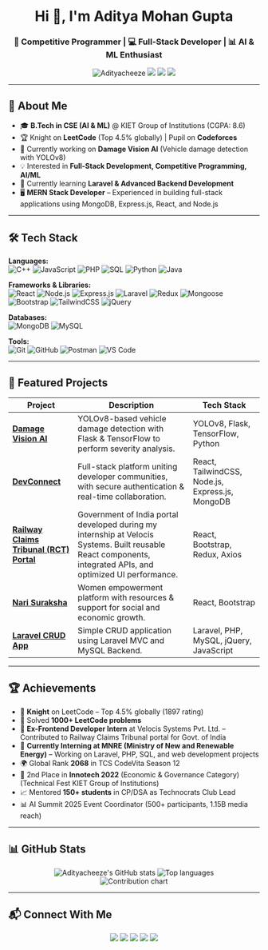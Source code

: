 <!-- Profile Header -->
<h1 align="center">Hi 👋, I'm Aditya Mohan Gupta</h1>
<h3 align="center">🚀 Competitive Programmer | 💻 Full-Stack Developer | 📊 AI & ML Enthusiast</h3>

<p align="center">
  <img src="https://komarev.com/ghpvc/?username=Adityacheeze&label=Profile%20views&color=0e75b6&style=flat" alt="Adityacheeze" /> 
  <a href="https://leetcode.com/adityacheeze/"><img src="https://img.shields.io/badge/LeetCode-Profile-orange?logo=leetcode" /></a>
  <a href="https://codeforces.com/profile/adityacheeze"><img src="https://img.shields.io/badge/Codeforces-Profile-blue?logo=codeforces" /></a>
  <a href="https://www.linkedin.com/in/aditya-mohan-gupta-a116b6256"><img src="https://img.shields.io/badge/LinkedIn-Profile-blue?logo=linkedin" /></a>
</p>

---

## 🚀 About Me
- 🎓 **B.Tech in CSE (AI & ML)** @ KIET Group of Institutions (CGPA: 8.6)  
- 🏆 Knight on **LeetCode** (Top 4.5% globally) | Pupil on **Codeforces**  
- 🔭 Currently working on **Damage Vision AI** (Vehicle damage detection with YOLOv8)  
- 💡 Interested in **Full-Stack Development, Competitive Programming, AI/ML**  
- 🌱 Currently learning **Laravel & Advanced Backend Development**  
- 🖥️ **MERN Stack Developer** – Experienced in building full-stack applications using MongoDB, Express.js, React, and Node.js  

---

## 🛠 Tech Stack

**Languages:**  
![C++](https://img.shields.io/badge/C++-00599C?style=for-the-badge&logo=c%2b%2b&logoColor=white) 
![JavaScript](https://img.shields.io/badge/JavaScript-F7E017?style=for-the-badge&logo=javascript&logoColor=black) 
![PHP](https://img.shields.io/badge/PHP-777BB4?style=for-the-badge&logo=php&logoColor=white)
![SQL](https://img.shields.io/badge/SQL-003B57?style=for-the-badge&logo=database&logoColor=white)
![Python](https://img.shields.io/badge/Python-3776AB?style=for-the-badge&logo=python&logoColor=white)
![Java](https://img.shields.io/badge/Java-ED8B00?style=for-the-badge&logo=java&logoColor=white)

**Frameworks & Libraries:**  
![React](https://img.shields.io/badge/React-20232A?style=for-the-badge&logo=react&logoColor=61DAFB) 
![Node.js](https://img.shields.io/badge/Node.js-339933?style=for-the-badge&logo=node.js&logoColor=white) 
![Express.js](https://img.shields.io/badge/Express.js-000000?style=for-the-badge&logo=express&logoColor=white) 
![Laravel](https://img.shields.io/badge/Laravel-FF2D20?style=for-the-badge&logo=laravel&logoColor=white)
![Redux](https://img.shields.io/badge/Redux-593D88?style=for-the-badge&logo=redux&logoColor=white) 
![Mongoose](https://img.shields.io/badge/Mongoose-880000?style=for-the-badge&logo=mongoose&logoColor=white)
![Bootstrap](https://img.shields.io/badge/Bootstrap-7952B3?style=for-the-badge&logo=bootstrap&logoColor=white) 
![TailwindCSS](https://img.shields.io/badge/Tailwind_CSS-38B2AC?style=for-the-badge&logo=tailwind-css&logoColor=white) 
![jQuery](https://img.shields.io/badge/jQuery-0769AD?style=for-the-badge&logo=jquery&logoColor=white) 

**Databases:**  
![MongoDB](https://img.shields.io/badge/MongoDB-4EA94B?style=for-the-badge&logo=mongodb&logoColor=white) 
![MySQL](https://img.shields.io/badge/MySQL-005C84?style=for-the-badge&logo=mysql&logoColor=white)

**Tools:**  
![Git](https://img.shields.io/badge/Git-F05033?style=for-the-badge&logo=git&logoColor=white) 
![GitHub](https://img.shields.io/badge/GitHub-181717?style=for-the-badge&logo=github&logoColor=white) 
![Postman](https://img.shields.io/badge/Postman-FF6C37?style=for-the-badge&logo=postman&logoColor=white) 
![VS Code](https://img.shields.io/badge/VS%20Code-007ACC?style=for-the-badge&logo=visual-studio-code&logoColor=white) 

---

## 📌 Featured Projects

| Project | Description | Tech Stack |
|---------|-------------|------------|
| [**Damage Vision AI**](https://github.com/Adityacheeze/Major_Project_Final) | YOLOv8-based vehicle damage detection with Flask & TensorFlow to perform severity analysis. | YOLOv8, Flask, TensorFlow, Python |
| [**DevConnect**](https://github.com/Adityacheeze/DevConnect) | Full-stack platform uniting developer communities, with secure authentication & real-time collaboration. | React, TailwindCSS, Node.js, Express.js, MongoDB |
| [**Railway Claims Tribunal (RCT) Portal**](https://github.com/Adityacheeze/Project_RCT_V3) | Government of India portal developed during my internship at Velocis Systems. Built reusable React components, integrated APIs, and optimized UI performance. | React, Bootstrap, Redux, Axios |
| [**Nari Suraksha**](https://github.com/Adityacheeze/Nari_Suraksha) | Women empowerment platform with resources & support for social and economic growth. | React, Bootstrap |
| [**Laravel CRUD App**](https://github.com/Adityacheeze/laravel-CRUD-app) | Simple CRUD application using Laravel MVC and MySQL Backend. | Laravel, PHP, MySQL, jQuery, JavaScript |

---

## 🏆 Achievements

- 🥇 **Knight** on LeetCode – Top 4.5% globally (1897 rating)  
- 🎯 Solved **1000+ LeetCode problems**  
- 💼 **Ex-Frontend Developer Intern** at Velocis Systems Pvt. Ltd. – Contributed to Railway Claims Tribunal portal for Govt. of India  
- 💼 **Currently Interning at MNRE (Ministry of New and Renewable Energy)** – Working on Laravel, PHP, SQL, and web development projects  
- 🌍 Global Rank **2068** in TCS CodeVita Season 12  
- 🏅 2nd Place in **Innotech 2022** (Economic & Governance Category) (Technical Fest KIET Group of Institutions)
- 📈 Mentored **150+ students** in CP/DSA as Technocrats Club Lead  
- 📊 AI Summit 2025 Event Coordinator (500+ participants, 1.15B media reach)  

---

## 📊 GitHub Stats

<p align="center">
  <!-- Main GitHub stats -->
  <img src="https://github-readme-stats.vercel.app/api?username=Adityacheeze&show_icons=true&theme=tokyonight" alt="Adityacheeze's GitHub stats" />

  <!-- Top languages (compact layout, show up to 8 languages) -->
  <img src="https://github-readme-stats.vercel.app/api/top-langs/?username=Adityacheeze&layout=compact&langs_count=8&theme=tokyonight" alt="Top languages" />

  <!-- Contribution calendar (SVG) -->
  <br/>
  <img src="https://ghchart.rshah.org/Adityacheeze" alt="Contribution chart" />
</p>


---

## 📬 Connect With Me

<p align="center">
  <a href="https://www.linkedin.com/in/aditya-mohan-gupta-a116b6256"><img src="https://img.shields.io/badge/-Aditya%20Mohan%20Gupta-blue?style=flat-square&logo=Linkedin&logoColor=white"/></a>
  <a href="mailto:developer.aditya24@gmail.com"><img src="https://img.shields.io/badge/-developer.aditya24%40gmail.com-red?style=flat-square&logo=Gmail&logoColor=white"/></a>
  <a href="https://leetcode.com/adityacheeze/"><img src="https://img.shields.io/badge/-LeetCode-orange?style=flat-square&logo=LeetCode&logoColor=white"/></a>
  <a href="https://codeforces.com/profile/adityacheeze"><img src="https://img.shields.io/badge/-Codeforces-blue?style=flat-square&logo=Codeforces&logoColor=white"/></a>
  <a href="https://github.com/Adityacheeze"><img src="https://img.shields.io/badge/-GitHub-black?style=flat-square&logo=GitHub&logoColor=white"/></a>
</p>
